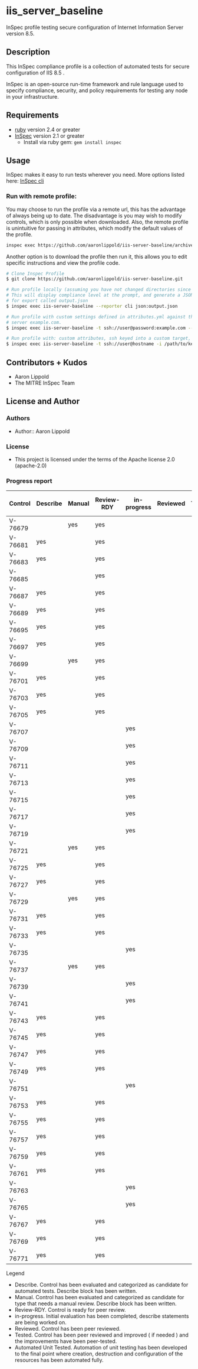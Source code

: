 # iis_server_baseline

InSpec profile testing secure configuration of Internet Information Server version 8.5.

## Description

This InSpec compliance profile is a collection of automated tests for secure configuration of IIS 8.5 .

InSpec is an open-source run-time framework and rule language used to specify compliance, security, and policy requirements for testing any node in your infrastructure.

## Requirements

- [ruby](https://www.ruby-lang.org/en/) version 2.4  or greater
- [InSpec](http://inspec.io/) version 2.1  or greater
    - Install via ruby gem: `gem install inspec`

## Usage
InSpec makes it easy to run tests wherever you need. More options listed here: [InSpec cli](http://inspec.io/docs/reference/cli/)

### Run with remote profile:
You may choose to run the profile via a remote url, this has the advantage of always being up to date.
The disadvantage is you may wish to modify controls, which is only possible when downloaded.
Also, the remote profile is unintuitive for passing in attributes, which modify the default values of the profile.
``` bash
inspec exec https://github.com/aaronlippold/iis-server-baseline/archive/master.tar.gz
```

Another option is to download the profile then run it, this allows you to edit specific instructions and view the profile code.
``` bash
# Clone Inspec Profile
$ git clone https://github.com/aaronlippold/iis-server-baseline.git

# Run profile locally (assuming you have not changed directories since cloning)
# This will display compliance level at the prompt, and generate a JSON file 
# for export called output.json
$ inspec exec iis-server-baseline --reporter cli json:output.json

# Run profile with custom settings defined in attributes.yml against the target 
# server example.com. 
$ inspec exec iis-server-baseline -t ssh://user@password:example.com --attrs attributes.yml --reporter cli json:output.json

# Run profile with: custom attributes, ssh keyed into a custom target, and sudo.
$ inspec exec iis-server-baseline -t ssh://user@hostname -i /path/to/key --sudo --attrs attributes.yml --reporter cli json:output.json
```


## Contributors + Kudos

- Aaron Lippold
- The MITRE InSpec Team

## License and Author

### Authors

- Author:: Aaron Lippold

### License 

* This project is licensed under the terms of the Apache license 2.0 (apache-2.0)

### Progress report

|Control| Describe  |  Manual   | Review-RDY|in-progress| Reviewed  |  Tested   |  Automated Unit Tested |
|-------|-----------|-----------|-----------|-----------|-----------|-----------|------------|
|V-76679|           |    yes    |    yes    |           |           |           |            |
|V-76681|    yes    |           |    yes    |           |           |           |            |
|V-76683|    yes    |           |    yes    |           |           |           |            |
|V-76685|           |           |    yes    |           |           |           |            |
|V-76687|    yes    |           |    yes    |           |           |           |            |
|V-76689|    yes    |           |    yes    |           |           |           |            |
|V-76695|    yes    |           |    yes    |           |           |           |            |
|V-76697|    yes    |           |    yes    |           |           |           |            |
|V-76699|           |    yes    |    yes    |           |           |           |            |
|V-76701|    yes    |           |    yes    |           |           |           |            |
|V-76703|    yes    |           |    yes    |           |           |           |            |
|V-76705|    yes    |           |    yes    |           |           |           |            |
|V-76707|           |           |           |    yes    |           |           |            |
|V-76709|           |           |           |    yes    |           |           |            |
|V-76711|           |           |           |    yes    |           |           |            |
|V-76713|           |           |           |    yes    |           |           |            |
|V-76715|           |           |           |    yes    |           |           |            |
|V-76717|           |           |           |    yes    |           |           |            |
|V-76719|           |           |           |    yes    |           |           |            |
|V-76721|           |    yes    |    yes    |           |           |           |            |
|V-76725|    yes    |           |    yes    |           |           |           |            |
|V-76727|    yes    |           |    yes    |           |           |           |            |
|V-76729|           |    yes    |    yes    |           |           |           |            |
|V-76731|    yes    |           |    yes    |           |           |           |            |
|V-76733|    yes    |           |    yes    |           |           |           |            |
|V-76735|           |           |           |    yes    |           |           |            |
|V-76737|           |    yes    |    yes    |           |           |           |            |
|V-76739|           |           |           |    yes    |           |           |            |
|V-76741|           |           |           |    yes    |           |           |            |
|V-76743|    yes    |           |    yes    |           |           |           |            |
|V-76745|    yes    |           |    yes    |           |           |           |            |
|V-76747|    yes    |           |    yes    |           |           |           |            |
|V-76749|    yes    |           |    yes    |           |           |           |            |
|V-76751|           |           |           |    yes    |           |           |            |
|V-76753|    yes    |           |    yes    |           |           |           |            |
|V-76755|    yes    |           |    yes    |           |           |           |            |
|V-76757|    yes    |           |    yes    |           |           |           |            |
|V-76759|    yes    |           |    yes    |           |           |           |            |
|V-76761|    yes    |           |    yes    |           |           |           |            |
|V-76763|           |           |           |    yes    |           |           |            |
|V-76765|           |           |           |    yes    |           |           |            |
|V-76767|    yes    |           |    yes    |           |           |           |            |
|V-76769|    yes    |           |    yes    |           |           |           |            |
|V-76771|    yes    |           |    yes    |           |           |           |            ||

Legend
- Describe. Control has been evaluated and categorized as candidate for automated tests. Describe block has been written.
- Manual. Control has been evaluated and categorized as candidate for type that needs a manual review. Describe block has been written.
- Review-RDY. Control is ready for peer review.
- in-progress. Initial evaluation has been completed, describe statements are being worked on.
- Reviewed. Control has been peer reviewed.
- Tested. Control has been peer reviewed and improved ( if needed ) and the improvements have been peer-tested.
- Automated Unit Tested. Automation of unit testing has been developed to the final point where creation, destruction and configuration of the resources has been automated fully.

